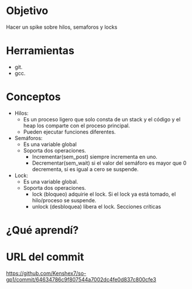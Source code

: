 # Objetivo
Hacer un spike sobre hilos, semaforos y locks
# Herramientas
+ git.
+ gcc.

# Conceptos
+ Hilos:
  + Es un proceso ligero que solo consta de un stack y el código y el heap los comparte con el proceso principal.
  + Pueden ejecutar funciones diferentes.
+ Semáforos:
  + Es una variable global
  + Soporta dos operaciones.
    + Incrementar(sem_post) siempre incrementa en uno.
    + Decrementar(sem_wait) si el valor del semáforo es mayor que 0 decrementa, si es igual a cero se suspende.
+ Lock:
  + Es una variable global.
  + Soporta dos operaciones.
    + lock (bloqueo) adquirie el lock. Si el lock ya está tomado, el hilo/proceso se suspende.
    + unlock (desbloquea) libera el lock.
  Secciones críticas
# ¿Qué aprendí?

# URL del commit
https://github.com/Kenshex7/so-gp1/commit/64634786c9f807544a7002dc4fe0d837c800cfe3

